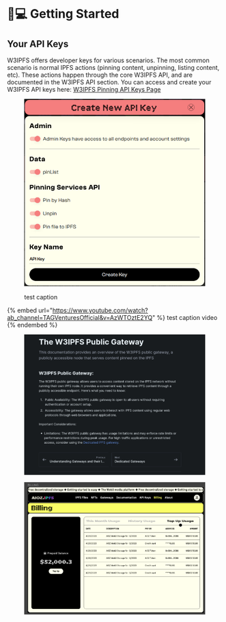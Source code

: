 # 🧑💻 Getting Started

## Your API Keys

W3IPFS offers developer keys for various scenarios. The most common scenario is normal IPFS actions (pinning content, unpinning, listing content, etc). These actions happen through the core W3IPFS API, and are documented in the W3IPFS API section. You can access and create your W3IPFS API keys here: [W3IPFS Pinning API Keys Page](https://ipfs.attoaioz.cyou/dashboard/api-keys)

<figure><img src=".gitbook/assets/Screenshot from 2023-06-16 10-30-30.png" alt=""><figcaption><p>test caption</p></figcaption></figure>

{% embed url="https://www.youtube.com/watch?ab_channel=TAGVenturesOfficial&v=AzWTOztE2YQ" %}
test caption video
{% endembed %}

<figure><img src=".gitbook/assets/Screenshot from 2023-06-15 18-21-44.png" alt=""><figcaption></figcaption></figure>

<figure><img src=".gitbook/assets/Screenshot from 2023-05-10 10-33-06.png" alt=""><figcaption></figcaption></figure>
